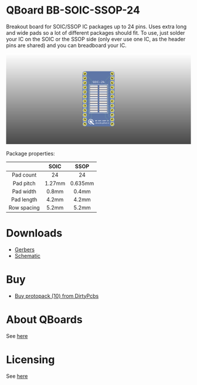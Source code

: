 # QBoard BB-SOIC-SSOP-24

Breakout board for SOIC/SSOP IC packages up to 24 pins. Uses extra long and wide pads so
a lot of different packages should fit. To use, just solder your IC on the SOIC or the
SSOP side (only ever use one IC, as the header pins are shared) and you can breadboard
your IC.

![Board render](output/render.png)

Package properties:

|             |  SOIC  |   SSOP  |
|:-----------:|:------:|:-------:|
| Pad count   | 24     | 24      |
| Pad pitch   | 1.27mm | 0.635mm |
| Pad width   | 0.8mm  | 0.4mm   |
| Pad length  | 4.2mm  | 4.2mm   |
| Row spacing | 5.2mm  | 5.2mm   |

# Downloads

* [Gerbers](output/gerbers.zip)
* [Schematic](output/schematic.pdf)

# Buy

* [Buy protopack (10) from DirtyPcbs](http://dirtypcbs.com/store/designer/details/qboards/6376/qboard-bb-soic-ssop-24)

# About QBoards

See [here](https://github.com/qboards/kicad-boards#about-qboards)

# Licensing

See [here](https://github.com/qboards/kicad-boards#licensing)
